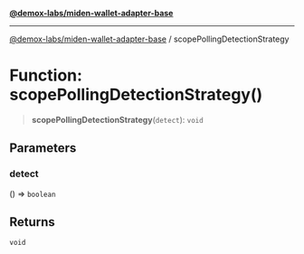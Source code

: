 [**@demox-labs/miden-wallet-adapter-base**](../README.md)

***

[@demox-labs/miden-wallet-adapter-base](../README.md) / scopePollingDetectionStrategy

# Function: scopePollingDetectionStrategy()

> **scopePollingDetectionStrategy**(`detect`): `void`

## Parameters

### detect

() => `boolean`

## Returns

`void`
